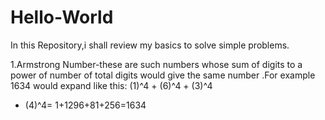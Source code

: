 # Hello-World
In this Repository,i shall review my basics to solve simple problems.

1.Armstrong Number-these are such numbers whose sum of digits to a power of number of total digits would give the same number .For example 1634 would expand like this: (1)^4 + (6)^4 + (3)^4
+ (4)^4= 1+1296+81+256=1634
